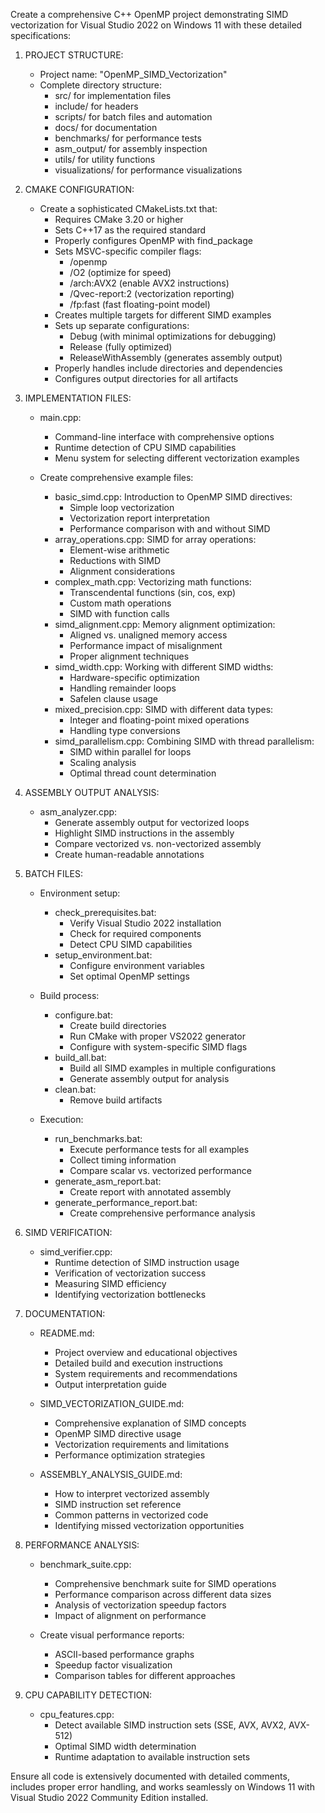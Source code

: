 Create a comprehensive C++ OpenMP project demonstrating SIMD vectorization for Visual Studio 2022 on Windows 11 with these detailed specifications:

1. PROJECT STRUCTURE:
   
   - Project name: "OpenMP_SIMD_Vectorization"
   - Complete directory structure:
     - src/ for implementation files
     - include/ for headers
     - scripts/ for batch files and automation
     - docs/ for documentation
     - benchmarks/ for performance tests
     - asm_output/ for assembly inspection
     - utils/ for utility functions
     - visualizations/ for performance visualizations

2. CMAKE CONFIGURATION:
   
   - Create a sophisticated CMakeLists.txt that:
     - Requires CMake 3.20 or higher
     - Sets C++17 as the required standard
     - Properly configures OpenMP with find_package
     - Sets MSVC-specific compiler flags:
       * /openmp
       * /O2 (optimize for speed)
       * /arch:AVX2 (enable AVX2 instructions)
       * /Qvec-report:2 (vectorization reporting)
       * /fp:fast (fast floating-point model)
     - Creates multiple targets for different SIMD examples
     - Sets up separate configurations:
       * Debug (with minimal optimizations for debugging)
       * Release (fully optimized)
       * ReleaseWithAssembly (generates assembly output)
     - Properly handles include directories and dependencies
     - Configures output directories for all artifacts

3. IMPLEMENTATION FILES:
   
   - main.cpp:
     
     - Command-line interface with comprehensive options
     - Runtime detection of CPU SIMD capabilities
     - Menu system for selecting different vectorization examples
   
   - Create comprehensive example files:
     
     - basic_simd.cpp: Introduction to OpenMP SIMD directives:
       * Simple loop vectorization
       * Vectorization report interpretation
       * Performance comparison with and without SIMD
     - array_operations.cpp: SIMD for array operations:
       * Element-wise arithmetic
       * Reductions with SIMD
       * Alignment considerations
     - complex_math.cpp: Vectorizing math functions:
       * Transcendental functions (sin, cos, exp)
       * Custom math operations
       * SIMD with function calls
     - simd_alignment.cpp: Memory alignment optimization:
       * Aligned vs. unaligned memory access
       * Performance impact of misalignment
       * Proper alignment techniques
     - simd_width.cpp: Working with different SIMD widths:
       * Hardware-specific optimization
       * Handling remainder loops
       * Safelen clause usage
     - mixed_precision.cpp: SIMD with different data types:
       * Integer and floating-point mixed operations
       * Handling type conversions
     - simd_parallelism.cpp: Combining SIMD with thread parallelism:
       * SIMD within parallel for loops
       * Scaling analysis
       * Optimal thread count determination

4. ASSEMBLY OUTPUT ANALYSIS:
   
   - asm_analyzer.cpp:
     - Generate assembly output for vectorized loops
     - Highlight SIMD instructions in the assembly
     - Compare vectorized vs. non-vectorized assembly
     - Create human-readable annotations

5. BATCH FILES:
   
   - Environment setup:
     
     - check_prerequisites.bat: 
       * Verify Visual Studio 2022 installation
       * Check for required components
       * Detect CPU SIMD capabilities
     - setup_environment.bat:
       * Configure environment variables
       * Set optimal OpenMP settings
   
   - Build process:
     
     - configure.bat:
       * Create build directories
       * Run CMake with proper VS2022 generator
       * Configure with system-specific SIMD flags
     - build_all.bat:
       * Build all SIMD examples in multiple configurations
       * Generate assembly output for analysis
     - clean.bat:
       * Remove build artifacts
   
   - Execution:
     
     - run_benchmarks.bat:
       * Execute performance tests for all examples
       * Collect timing information
       * Compare scalar vs. vectorized performance
     - generate_asm_report.bat:
       * Create report with annotated assembly
     - generate_performance_report.bat:
       * Create comprehensive performance analysis

6. SIMD VERIFICATION:
   
   - simd_verifier.cpp:
     - Runtime detection of SIMD instruction usage
     - Verification of vectorization success
     - Measuring SIMD efficiency
     - Identifying vectorization bottlenecks

7. DOCUMENTATION:
   
   - README.md:
     
     - Project overview and educational objectives
     - Detailed build and execution instructions
     - System requirements and recommendations
     - Output interpretation guide
   
   - SIMD_VECTORIZATION_GUIDE.md:
     
     - Comprehensive explanation of SIMD concepts
     - OpenMP SIMD directive usage
     - Vectorization requirements and limitations
     - Performance optimization strategies
   
   - ASSEMBLY_ANALYSIS_GUIDE.md:
     
     - How to interpret vectorized assembly
     - SIMD instruction set reference
     - Common patterns in vectorized code
     - Identifying missed vectorization opportunities

8. PERFORMANCE ANALYSIS:
   
   - benchmark_suite.cpp:
     
     - Comprehensive benchmark suite for SIMD operations
     - Performance comparison across different data sizes
     - Analysis of vectorization speedup factors
     - Impact of alignment on performance
   
   - Create visual performance reports:
     
     - ASCII-based performance graphs
     - Speedup factor visualization
     - Comparison tables for different approaches

9. CPU CAPABILITY DETECTION:
   
   - cpu_features.cpp:
     - Detect available SIMD instruction sets (SSE, AVX, AVX2, AVX-512)
     - Optimal SIMD width determination
     - Runtime adaptation to available instruction sets

Ensure all code is extensively documented with detailed comments, includes proper error handling, and works seamlessly on Windows 11 with Visual Studio 2022 Community Edition installed.
